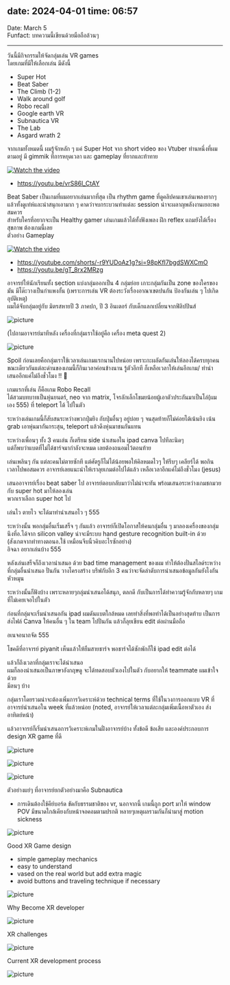 date: 2024-04-01
time: 06:57
---

Date: March 5  
Funfact: บทความนี้เขียนด้วยมือถือล้วนๆ   

---
วันนี้มีกิจกรรมให้จัดกลุ่มเล่น VR games  
โดยเกมที่มีให้เลือกเล่น มีดังนี้   
- Super Hot 
- Beat Saber
- The Climb (1-2)
- Walk around golf
- Robo recall
- Google earth VR
- Subnautica VR
- The Lab
- Asgard wrath 2


จากเกมทั้งหมดนี้ ผมรู้จักหลัก ๆ แค่ Super Hot จาก short video ของ Vtuber ท่านหนึ่งที่ผมตามอยู่ มี gimmik ที่การหยุดเวลา และ gameplay ที่ยากและท้าทาย  

[![Watch the video](https://cdn1.epicgames.com/908bed122ba84c4a908ee1e14da401c3/offer/545c9ed2-051a-4548-8203-676ea9ccc62b-2560x1440-50a78bf68aecdf1a565ab646ce463eae.jpg)](https://youtu.be/vrS86l_CtAY)

- https://youtu.be/vrS86l_CtAY

Beat Saber เป็นเกมที่ผมอยากเล่นมากที่สุด เป็น rhythm game ที่ดูคลิปคนเขาเล่นเพลงยากๆ แล้วทั้งดูเท่ห์และน่าสนุกเอามาก ๆ คาดว่าจบกระบวนท่าแต่ละ session น่าจะผลาญพลังงานเยอะพอสมควร   
สำหรับใครที่อยากจะเป็น Healthy gamer เล่นเกมแล้วได้ทั้งฟังเพลง ฝึก reflex แถมยังได้เรื่องสุขภาพ ต้องเกมนี้เลย  
ตัวอย่าง Gameplay  



[![Watch the video](https://img.youtube.com/vi/gT_8rx2MRzg/maxresdefault.jpg)](https://youtu.be/gT_8rx2MRzg)

- https://youtube.com/shorts/-r9YUDoAz1g?si=98pKfI7bgdSWXCmO
- https://youtu.be/gT_8rx2MRzg

อาจารย์ให้นักเรียนทั้ง section แบ่งกลุ่มออกเป็น 4 กลุ่มย่อย เกาะกลุ่มกันเป็น zone ของใครของมัน มีโต๊ะวางเป็นกำแพงกั้น (เพราะการเล่น VR ต้องระวังเรื่องอาณาเขตปนกัน ป้องกันเล่น ๆ ไปเกิดอุบัติเหตุ)  
ผมได้จับกลุ่มอยู่กับ มิตรสหายปี 3 ภาคปก, ปี 3 อินเตอร์ กับเด็กแลกเปลี่ยนจากฟิลิปปินส์   

![picture](https://github.com/efhai2408/Blog/blob/main/pics/CPE375-080/20240305_094701.jpg)


(ไปถามอาจารย์มาทีหลัง เครื่องที่กลุ่มเราใช้อยู่คือ เครื่อง meta quest 2)  

![picture](https://github.com/efhai2408/Blog/blob/main/pics/CPE375-080/20240305_111148.jpg)




Spoil ก่อนเลยคือกลุ่มเราใช้เวลาเล่นเกมแรกนานไปหน่อย เพราะกะผลัดกันเล่นให้ลองได้ครบทุกคน ขณะเดียวกันแต่ละด่านของเกมนี้ก็กินเวลาค่อนข้างนาน รู้ตัวอีกที ก็เหลือเวลาให้เล่นอีกเกม/ ทำนำเสนออีกแค่ไม่ถึงชั่วโมง !! 🥶  

เกมแรกที่เล่น ก็คือเกม Robo Recall   
ได้สวมบทบาทเป็นหุ่นยนตร์, neo จาก matrix, โจรลักเล็กโขมยน้อยผู้เอาตัวประกันมาเป็นโล่(ผมเอง 555) ที่ teleport ได้ ไปในตัว  

ระหว่างเล่นเกมนี้ก็สับสนระหว่างพวกปุ่มยิง กับปุ่มอื่นๆ อยู่บ่อย ๆ จนสุดท้ายก็ไม่ค่อยได้เน้นยิง เน้น grab เอาหุ่นมากันกระสุน, teleport แล้วดึงหุ่นมาชนกันแทน  

ระหว่างเพื่อนๆ ทั้ง 3 คนเล่น ก็เตรียม side นำเสนอใน ipad canva ไปทีละนิดๆ   
แต่ก็พบว่าแบตที่ไม่ได้ชาร์จมากำลังจะหมด เลยต้องถนอมไว้ตอนท้าย   

เล่นเพลินๆ กัน แต่ละคนไม่ตายซักที แต่ศัตรูก็ไม่ได้น้อยพอให้คิลหมดไวๆ ให้รีบๆ เคลียร์ได้ พอกินเวลาไปพอสมควร อาจารย์เลยแนะนำให้เราลุยเกมต่อไปได้แล้ว เหลือเวลาอีกแค่ไม่ถึงชั่วโมง (jesus)  

เสนออาจารย์เรื่อง beat saber ไป อาจารย์ตอบกลับมาว่าไม่น่าจะทัน พร้อมเสนอระหว่างเกมชกมวย กับ super hot มาให้ลองเล่น  
พวกเราเลือก super hot ไป   

เล่นไว ตายไว จะได้มาทำนำเสนอไว ๆ 555  

ระหว่างนั้น พอกลุ่มอื่นเริ่มเสร็จ ๆ กันแล้ว อาจารย์ก็เปิดโอกาสให้คนกลุ่มอื่น ๆ มาลองเครื่องของกลุ่มนึงที่อ.ได้จาก silicon valley น่าจะมีระบบ hand gesture recognition built-in ด้วย (สังเกตจากท่าทางตอนอ.ใช้ เหมือนจีบนิ้วคิบอะไรซักอย่าง)   
อิจฉา อยากเล่นบ้าง 555   

หลังเล่นเสร็จก็ถึงเวลานำเสนอ
ด้วย bad time management ของผม ทำให้ต้องปั่นสไลด์ระหว่างที่กลุ่มอื่นนำเสนอ ปั่นกัน วางโครงสร้าง บรีฟกับอีก 3 คนว่าจะจัดลำดับการนำเสนอข้อมูลกันยังไงกันหัวหมุน  

ระหว่างนั้นก็ฟังบ้าง เพราะหลายๆกลุ่มนำเสนอได้สนุก, ตลกดี กับเป็นการได้ทำความรู้จักกับหลายๆ เกมที่ไม่เคยเจอไปในตัว  

ก่อนที่กลุ่มจะเริ่มนำเสนอกัน ipad ผมดันแบตใกล้หมด เลยทำสิ่งที่พอทำได้เป็นอย่างสุดท้าบ เป็นการส่งไฟล์ Canva ให้คนอื่น ๆ ใน team ไปปั่นกัน แล้วก็ลุยเขียน edit ต่อผ่านมือถือ   

อเนจอนาถจัด 555  

โชคดีที่อาจารย์ piyanit เห็นแล้วให้ยืมสายชาร์จ พอชาร์จได้ซักพักก็ใช้ ipad edit ต่อได้  

แล้วก็ถึงเวลาที่กลุ่มเราจะได้นำเสนอ   
ผมก็ลองนำเสนอเป็นภาษาอังกฤษดู จะได้ทดสอบตัวเองไปในตัว กับอยากให้ teammate ผมเข้าใจด้วย   
มีลนๆ บ้าง   


กลุ่มเราโดยรวมน่าจะต้องเพิ่มการวิเคราะห์ด้วย technical terms ที่ใช้ในวงการออกแบบ VR ที่อาจารย์นำเสนอใน week ที่แล้วหน่อย (noted, อาจารย์ให้เวลาแต่ละกลุ่มเพิ่มเนื้อหาตัวเอง ส่งอาทิตย์หน้า)  

แล้วอาจารย์ก็เริ่มนำเสนอการวิเคราะห์เกมในฝั่งอาจารย์บ้าง ทั้งข้อดี ข้อเสีย และองค์ประกอบการ design XR game ที่ดี 

![picture](https://github.com/efhai2408/Blog/blob/main/pics/CPE375-080/20240305_120600.jpg)

![picture](https://github.com/efhai2408/Blog/blob/main/pics/CPE375-080/20240305_120931.jpg) 

![picture](https://github.com/efhai2408/Blog/blob/main/pics/CPE375-080/20240305_121118.jpg) 

ตัวอย่างแย่ๆ ที่อาจารย์ยกตัวอย่างมาคือ Subnautica 
- การเดินต้องใช้คีย์บอร์ด ขัดกับธรรมชาติของ vr, นอกจากนี้ เกมนี้ถูก port มาให้ window POV มีขนาดใกล้เคียงกับหน้าจอคอมตามปรกติ หลายๆเหตุผลรวมกันก็นำมาสู่ motion sickness 

![picture](https://github.com/efhai2408/Blog/blob/main/pics/CPE375-080/20240305_121603.jpg) 

Good XR Game design
- simple gameplay mechanics
- easy to understand
- vased on the real world but add extra magic
- avoid buttons and traveling technique if necessary

![picture](https://github.com/efhai2408/Blog/blob/main/pics/CPE375-080/20240305_121240.jpg) 

Why Become XR developer

![picture](https://github.com/efhai2408/Blog/blob/main/pics/CPE375-080/20240305_121639.jpg) 

XR challenges

![picture](https://github.com/efhai2408/Blog/blob/main/pics/CPE375-080/20240305_121821.jpg) 

Current XR development process

![picture](https://github.com/efhai2408/Blog/blob/main/pics/CPE375-080/20240305_122030.jpg)




